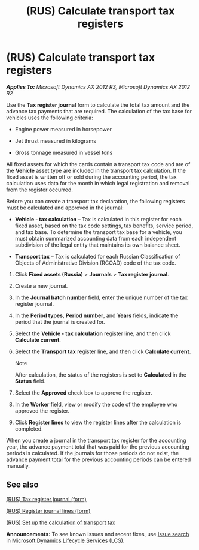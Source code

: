 ﻿---
title: (RUS) Calculate transport tax registers
TOCTitle: (RUS) Calculate transport tax registers
ms:assetid: ca6df6a7-e649-4366-b4bd-3c1ded4344c3
ms:mtpsurl: https://technet.microsoft.com/en-us/library/JJ711613(v=AX.60)
ms:contentKeyID: 49387937
ms.date: 04/18/2014
mtps_version: v=AX.60
f1_keywords:
- calculate
- Russia
- transport tax
---

# (RUS) Calculate transport tax registers 


_**Applies To:** Microsoft Dynamics AX 2012 R3, Microsoft Dynamics AX 2012 R2_

Use the **Tax register journal** form to calculate the total tax amount and the advance tax payments that are required. The calculation of the tax base for vehicles uses the following criteria:

  - Engine power measured in horsepower

  - Jet thrust measured in kilograms

  - Gross tonnage measured in vessel tons

All fixed assets for which the cards contain a transport tax code and are of the **Vehicle** asset type are included in the transport tax calculation. If the fixed asset is written off or sold during the accounting period, the tax calculation uses data for the month in which legal registration and removal from the register occurred.

Before you can create a transport tax declaration, the following registers must be calculated and approved in the journal:

  - **Vehicle - tax calculation** – Tax is calculated in this register for each fixed asset, based on the tax code settings, tax benefits, service period, and tax base. To determine the transport tax base for a vehicle, you must obtain summarized accounting data from each independent subdivision of the legal entity that maintains its own balance sheet.

  - **Transport tax** – Tax is calculated for each Russian Classification of Objects of Administrative Division (RCOAD) code of the tax code.

<!-- end list -->

1.  Click **Fixed assets (Russia)** \> **Journals** \> **Tax register journal**.

2.  Create a new journal.

3.  In the **Journal batch number** field, enter the unique number of the tax register journal.

4.  In the **Period types**, **Period number**, and **Years** fields, indicate the period that the journal is created for.

5.  Select the **Vehicle - tax calculation** register line, and then click **Calculate current**.

6.  Select the **Transport tax** register line, and then click **Calculate current**.
    

    > [!NOTE]
    > <P>After calculation, the status of the registers is set to <STRONG>Calculated</STRONG> in the <STRONG>Status</STRONG> field.</P>



7.  Select the **Approved** check box to approve the register.

8.  In the **Worker** field, view or modify the code of the employee who approved the register.

9.  Click **Register lines** to view the register lines after the calculation is completed.

When you create a journal in the transport tax register for the accounting year, the advance payment total that was paid for the previous accounting periods is calculated. If the journals for those periods do not exist, the advance payment total for the previous accounting periods can be entered manually.

## See also

[(RUS) Tax register journal (form)](https://technet.microsoft.com/en-us/library/jj856114\(v=ax.60\))

[(RUS) Register journal lines (form)](https://technet.microsoft.com/en-us/library/jj839663\(v=ax.60\))

[(RUS) Set up the calculation of transport tax](rus-set-up-the-calculation-of-transport-tax.md)

  
**Announcements:** To see known issues and recent fixes, use [Issue search](http://go.microsoft.com/fwlink/?linkid=389258) in [Microsoft Dynamics Lifecycle Services](http://go.microsoft.com/fwlink/?linkid=306505) (LCS).

